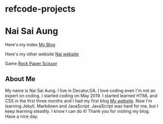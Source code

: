 # refcode-projects
# Nai Sai Aung

Here's my index [My Blog](./blog)

Here's my other website [Nai website](https://nai-aung26.github.io/Nai/index.html)

Game [Rock Paper Scissor](./RockPaperScissor)

## About Me

My name is Nai Sai Aung. I live in Decatur,GA. I love coding even I'm not an expert on coding. I started coding on May 2019. I started learned HTML and CSS in the first three months and I had my first blog [My website](https://nai-aung26.github.io/Nai/index.html). Now I'm learning Jekyll, Markdown and JavaScript. JavaScript was hard for me, but I keep learning steadily. I know I can do it! Thank you for visiting my blog. Have a nice day.

